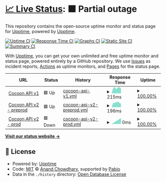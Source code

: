 # [📈 Live Status](https://upptime.github.io/upptime): <!--live status--> **🟧 Partial outage**

This repository contains the open-source uptime monitor and status page for [Upptime](https://upptime.js.org), powered by [Upptime](https://github.com/upptime/upptime).

[![Uptime CI](https://github.com/bpingris/testupptime/workflows/Uptime%20CI/badge.svg)](https://github.com/bpingris/testupptime/actions?query=workflow%3A%22Uptime+CI%22)
[![Response Time CI](https://github.com/bpingris/testupptime/workflows/Response%20Time%20CI/badge.svg)](https://github.com/bpingris/testupptime/actions?query=workflow%3A%22Response+Time+CI%22)
[![Graphs CI](https://github.com/bpingris/testupptime/workflows/Graphs%20CI/badge.svg)](https://github.com/bpingris/testupptime/actions?query=workflow%3A%22Graphs+CI%22)
[![Static Site CI](https://github.com/bpingris/testupptime/workflows/Static%20Site%20CI/badge.svg)](https://github.com/bpingris/testupptime/actions?query=workflow%3A%22Static+Site+CI%22)
[![Summary CI](https://github.com/bpingris/testupptime/workflows/Summary%20CI/badge.svg)](https://github.com/bpingris/testupptime/actions?query=workflow%3A%22Summary+CI%22)

With [Upptime](https://upptime.js.org), you can get your own unlimited and free uptime monitor and status page, powered entirely by a GitHub repository. We use [Issues](https://github.com/upptime/upptime/issues) as incident reports, [Actions](https://github.com/bpingris/testupptime/actions) as uptime monitors, and [Pages](https://upptime.github.io/upptime) for the status page.

<!--start: status pages-->
<!-- This summary is generated by Upptime (https://github.com/upptime/upptime) -->
<!-- Do not edit this manually, your changes will be overwritten -->
<!-- prettier-ignore -->
| URL | Status | History | Response Time | Uptime |
| --- | ------ | ------- | ------------- | ------ |
| <img alt="" src="https://icons.duckduckgo.com/ip3/api.cocoon-space.com.ico" height="13"> [Cocoon API v1](https://api.cocoon-space.com/health) | 🟩 Up | [cocoon-api-v1.yml](https://github.com/bpingris/testupptime/commits/HEAD/history/cocoon-api-v1.yml) | <details><summary><img alt="Response time graph" src="./graphs/cocoon-api-v1/response-time-week.png" height="20"> 215ms</summary><br><a href="https://bpingris.github.io/testupptime/history/cocoon-api-v1"><img alt="Response time 215" src="https://img.shields.io/endpoint?url=https%3A%2F%2Fraw.githubusercontent.com%2Fbpingris%2Ftestupptime%2FHEAD%2Fapi%2Fcocoon-api-v1%2Fresponse-time.json"></a><br><a href="https://bpingris.github.io/testupptime/history/cocoon-api-v1"><img alt="24-hour response time 215" src="https://img.shields.io/endpoint?url=https%3A%2F%2Fraw.githubusercontent.com%2Fbpingris%2Ftestupptime%2FHEAD%2Fapi%2Fcocoon-api-v1%2Fresponse-time-day.json"></a><br><a href="https://bpingris.github.io/testupptime/history/cocoon-api-v1"><img alt="7-day response time 215" src="https://img.shields.io/endpoint?url=https%3A%2F%2Fraw.githubusercontent.com%2Fbpingris%2Ftestupptime%2FHEAD%2Fapi%2Fcocoon-api-v1%2Fresponse-time-week.json"></a><br><a href="https://bpingris.github.io/testupptime/history/cocoon-api-v1"><img alt="30-day response time 215" src="https://img.shields.io/endpoint?url=https%3A%2F%2Fraw.githubusercontent.com%2Fbpingris%2Ftestupptime%2FHEAD%2Fapi%2Fcocoon-api-v1%2Fresponse-time-month.json"></a><br><a href="https://bpingris.github.io/testupptime/history/cocoon-api-v1"><img alt="1-year response time 215" src="https://img.shields.io/endpoint?url=https%3A%2F%2Fraw.githubusercontent.com%2Fbpingris%2Ftestupptime%2FHEAD%2Fapi%2Fcocoon-api-v1%2Fresponse-time-year.json"></a></details> | <details><summary><a href="https://bpingris.github.io/testupptime/history/cocoon-api-v1">100.00%</a></summary><a href="https://bpingris.github.io/testupptime/history/cocoon-api-v1"><img alt="All-time uptime 100.00%" src="https://img.shields.io/endpoint?url=https%3A%2F%2Fraw.githubusercontent.com%2Fbpingris%2Ftestupptime%2FHEAD%2Fapi%2Fcocoon-api-v1%2Fuptime.json"></a><br><a href="https://bpingris.github.io/testupptime/history/cocoon-api-v1"><img alt="24-hour uptime 100.00%" src="https://img.shields.io/endpoint?url=https%3A%2F%2Fraw.githubusercontent.com%2Fbpingris%2Ftestupptime%2FHEAD%2Fapi%2Fcocoon-api-v1%2Fuptime-day.json"></a><br><a href="https://bpingris.github.io/testupptime/history/cocoon-api-v1"><img alt="7-day uptime 100.00%" src="https://img.shields.io/endpoint?url=https%3A%2F%2Fraw.githubusercontent.com%2Fbpingris%2Ftestupptime%2FHEAD%2Fapi%2Fcocoon-api-v1%2Fuptime-week.json"></a><br><a href="https://bpingris.github.io/testupptime/history/cocoon-api-v1"><img alt="30-day uptime 100.00%" src="https://img.shields.io/endpoint?url=https%3A%2F%2Fraw.githubusercontent.com%2Fbpingris%2Ftestupptime%2FHEAD%2Fapi%2Fcocoon-api-v1%2Fuptime-month.json"></a><br><a href="https://bpingris.github.io/testupptime/history/cocoon-api-v1"><img alt="1-year uptime 100.00%" src="https://img.shields.io/endpoint?url=https%3A%2F%2Fraw.githubusercontent.com%2Fbpingris%2Ftestupptime%2FHEAD%2Fapi%2Fcocoon-api-v1%2Fuptime-year.json"></a></details>
| <img alt="" src="https://icons.duckduckgo.com/ip3/api-preprod-v2.cocoon-space.com.ico" height="13"> [Cocoon API v2 - preprod](https://api-preprod-v2.cocoon-space.com/health) | 🟩 Up | [cocoon-api-v2-preprod.yml](https://github.com/bpingris/testupptime/commits/HEAD/history/cocoon-api-v2-preprod.yml) | <details><summary><img alt="Response time graph" src="./graphs/cocoon-api-v2-preprod/response-time-week.png" height="20"> 196ms</summary><br><a href="https://bpingris.github.io/testupptime/history/cocoon-api-v2-preprod"><img alt="Response time 196" src="https://img.shields.io/endpoint?url=https%3A%2F%2Fraw.githubusercontent.com%2Fbpingris%2Ftestupptime%2FHEAD%2Fapi%2Fcocoon-api-v2-preprod%2Fresponse-time.json"></a><br><a href="https://bpingris.github.io/testupptime/history/cocoon-api-v2-preprod"><img alt="24-hour response time 196" src="https://img.shields.io/endpoint?url=https%3A%2F%2Fraw.githubusercontent.com%2Fbpingris%2Ftestupptime%2FHEAD%2Fapi%2Fcocoon-api-v2-preprod%2Fresponse-time-day.json"></a><br><a href="https://bpingris.github.io/testupptime/history/cocoon-api-v2-preprod"><img alt="7-day response time 196" src="https://img.shields.io/endpoint?url=https%3A%2F%2Fraw.githubusercontent.com%2Fbpingris%2Ftestupptime%2FHEAD%2Fapi%2Fcocoon-api-v2-preprod%2Fresponse-time-week.json"></a><br><a href="https://bpingris.github.io/testupptime/history/cocoon-api-v2-preprod"><img alt="30-day response time 196" src="https://img.shields.io/endpoint?url=https%3A%2F%2Fraw.githubusercontent.com%2Fbpingris%2Ftestupptime%2FHEAD%2Fapi%2Fcocoon-api-v2-preprod%2Fresponse-time-month.json"></a><br><a href="https://bpingris.github.io/testupptime/history/cocoon-api-v2-preprod"><img alt="1-year response time 196" src="https://img.shields.io/endpoint?url=https%3A%2F%2Fraw.githubusercontent.com%2Fbpingris%2Ftestupptime%2FHEAD%2Fapi%2Fcocoon-api-v2-preprod%2Fresponse-time-year.json"></a></details> | <details><summary><a href="https://bpingris.github.io/testupptime/history/cocoon-api-v2-preprod">100.00%</a></summary><a href="https://bpingris.github.io/testupptime/history/cocoon-api-v2-preprod"><img alt="All-time uptime 100.00%" src="https://img.shields.io/endpoint?url=https%3A%2F%2Fraw.githubusercontent.com%2Fbpingris%2Ftestupptime%2FHEAD%2Fapi%2Fcocoon-api-v2-preprod%2Fuptime.json"></a><br><a href="https://bpingris.github.io/testupptime/history/cocoon-api-v2-preprod"><img alt="24-hour uptime 100.00%" src="https://img.shields.io/endpoint?url=https%3A%2F%2Fraw.githubusercontent.com%2Fbpingris%2Ftestupptime%2FHEAD%2Fapi%2Fcocoon-api-v2-preprod%2Fuptime-day.json"></a><br><a href="https://bpingris.github.io/testupptime/history/cocoon-api-v2-preprod"><img alt="7-day uptime 100.00%" src="https://img.shields.io/endpoint?url=https%3A%2F%2Fraw.githubusercontent.com%2Fbpingris%2Ftestupptime%2FHEAD%2Fapi%2Fcocoon-api-v2-preprod%2Fuptime-week.json"></a><br><a href="https://bpingris.github.io/testupptime/history/cocoon-api-v2-preprod"><img alt="30-day uptime 100.00%" src="https://img.shields.io/endpoint?url=https%3A%2F%2Fraw.githubusercontent.com%2Fbpingris%2Ftestupptime%2FHEAD%2Fapi%2Fcocoon-api-v2-preprod%2Fuptime-month.json"></a><br><a href="https://bpingris.github.io/testupptime/history/cocoon-api-v2-preprod"><img alt="1-year uptime 100.00%" src="https://img.shields.io/endpoint?url=https%3A%2F%2Fraw.githubusercontent.com%2Fbpingris%2Ftestupptime%2FHEAD%2Fapi%2Fcocoon-api-v2-preprod%2Fuptime-year.json"></a></details>
| <img alt="" src="https://icons.duckduckgo.com/ip3/api-prod-v2.cocoon-space.com.ico" height="13"> [Cocoon API v2 - prod](https://api-prod-v2.cocoon-space.com/health) | 🟥 Down | [cocoon-api-v2-prod.yml](https://github.com/bpingris/testupptime/commits/HEAD/history/cocoon-api-v2-prod.yml) | <details><summary><img alt="Response time graph" src="./graphs/cocoon-api-v2-prod/response-time-week.png" height="20"> 0ms</summary><br><a href="https://bpingris.github.io/testupptime/history/cocoon-api-v2-prod"><img alt="Response time 0" src="https://img.shields.io/endpoint?url=https%3A%2F%2Fraw.githubusercontent.com%2Fbpingris%2Ftestupptime%2FHEAD%2Fapi%2Fcocoon-api-v2-prod%2Fresponse-time.json"></a><br><a href="https://bpingris.github.io/testupptime/history/cocoon-api-v2-prod"><img alt="24-hour response time 0" src="https://img.shields.io/endpoint?url=https%3A%2F%2Fraw.githubusercontent.com%2Fbpingris%2Ftestupptime%2FHEAD%2Fapi%2Fcocoon-api-v2-prod%2Fresponse-time-day.json"></a><br><a href="https://bpingris.github.io/testupptime/history/cocoon-api-v2-prod"><img alt="7-day response time 0" src="https://img.shields.io/endpoint?url=https%3A%2F%2Fraw.githubusercontent.com%2Fbpingris%2Ftestupptime%2FHEAD%2Fapi%2Fcocoon-api-v2-prod%2Fresponse-time-week.json"></a><br><a href="https://bpingris.github.io/testupptime/history/cocoon-api-v2-prod"><img alt="30-day response time 0" src="https://img.shields.io/endpoint?url=https%3A%2F%2Fraw.githubusercontent.com%2Fbpingris%2Ftestupptime%2FHEAD%2Fapi%2Fcocoon-api-v2-prod%2Fresponse-time-month.json"></a><br><a href="https://bpingris.github.io/testupptime/history/cocoon-api-v2-prod"><img alt="1-year response time 0" src="https://img.shields.io/endpoint?url=https%3A%2F%2Fraw.githubusercontent.com%2Fbpingris%2Ftestupptime%2FHEAD%2Fapi%2Fcocoon-api-v2-prod%2Fresponse-time-year.json"></a></details> | <details><summary><a href="https://bpingris.github.io/testupptime/history/cocoon-api-v2-prod">100.00%</a></summary><a href="https://bpingris.github.io/testupptime/history/cocoon-api-v2-prod"><img alt="All-time uptime 100.00%" src="https://img.shields.io/endpoint?url=https%3A%2F%2Fraw.githubusercontent.com%2Fbpingris%2Ftestupptime%2FHEAD%2Fapi%2Fcocoon-api-v2-prod%2Fuptime.json"></a><br><a href="https://bpingris.github.io/testupptime/history/cocoon-api-v2-prod"><img alt="24-hour uptime 100.00%" src="https://img.shields.io/endpoint?url=https%3A%2F%2Fraw.githubusercontent.com%2Fbpingris%2Ftestupptime%2FHEAD%2Fapi%2Fcocoon-api-v2-prod%2Fuptime-day.json"></a><br><a href="https://bpingris.github.io/testupptime/history/cocoon-api-v2-prod"><img alt="7-day uptime 100.00%" src="https://img.shields.io/endpoint?url=https%3A%2F%2Fraw.githubusercontent.com%2Fbpingris%2Ftestupptime%2FHEAD%2Fapi%2Fcocoon-api-v2-prod%2Fuptime-week.json"></a><br><a href="https://bpingris.github.io/testupptime/history/cocoon-api-v2-prod"><img alt="30-day uptime 100.00%" src="https://img.shields.io/endpoint?url=https%3A%2F%2Fraw.githubusercontent.com%2Fbpingris%2Ftestupptime%2FHEAD%2Fapi%2Fcocoon-api-v2-prod%2Fuptime-month.json"></a><br><a href="https://bpingris.github.io/testupptime/history/cocoon-api-v2-prod"><img alt="1-year uptime 100.00%" src="https://img.shields.io/endpoint?url=https%3A%2F%2Fraw.githubusercontent.com%2Fbpingris%2Ftestupptime%2FHEAD%2Fapi%2Fcocoon-api-v2-prod%2Fuptime-year.json"></a></details>

<!--end: status pages-->

[**Visit our status website →**](https://upptime.github.io/upptime)

## 📄 License

- Powered by: [Upptime](https://github.com/upptime/upptime)
- Code: [MIT](./LICENSE) © [Anand Chowdhary](https://anandchowdhary.com), supported by [Pabio](https://pabio.com)
- Data in the `./history` directory: [Open Database License](https://opendatacommons.org/licenses/odbl/1-0/)
